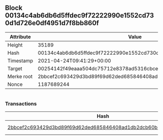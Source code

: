 ## Block 00134c4ab6db6d5ffdec9f72222990e1552cd730d1d726e0df4951d7f8bb860f

Attribute | Value
--- | ---
Height | 35189
Hash | 00134c4ab6db6d5ffdec9f72222990e1552cd730d1d726e0df4951d7f8bb860f
Timestamp | 2021-04-24T09:41:29+00:00
Target | 00254142f49eaaa504dc75712e8378ad5316cbcead634704b3734b6271167cc4
Merke root | 2bbcef2c693429d3bd89f69d62ded685846408ad1db2dcb60b775577f55f4e00
Nonce | 1187689244

```

```

### Transactions

Hash | Amount
--- | ---
[2bbcef2c693429d3bd89f69d62ded685846408ad1db2dcb60b775577f55f4e00](2bbcef2c693429d3bd89f69d62ded685846408ad1db2dcb60b775577f55f4e00.md) | 10.00000000 SKEPTI 
